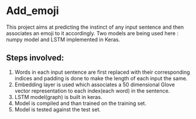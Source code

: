 # Add_emoji
This project aims at predicting the instinct of any input sentence and then associates an emoji to it accordingly.
Two models are being used here : numpy model and LSTM implemented in Keras.</br>

## Steps involved:
1) Words in each input sentence are first replaced with their corresponding indices and padding is done to make the length of each input the same.
2) Embedding layer is used which associates a 50 dimensional Glove vector representation to each index(each word) in the sentence.
3) LSTM model(graph) is built in keras.
4) Model is compiled and than trained on the training set.
5) Model is tested against the test set.
